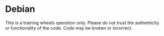 # Debian
This is a training wheels operation only. Please do not trust the authenticity or functionality of the code. Code may be broken or incorrect.
